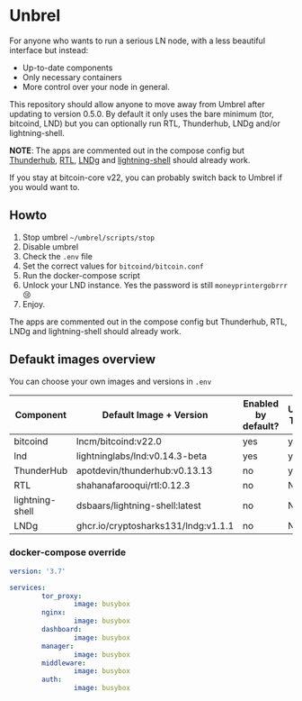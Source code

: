 # Unbrel

For anyone who wants to run a serious LN node, with a less beautiful interface but instead:
- Up-to-date components
- Only necessary containers
- More control over your node in general.

This repository should allow anyone to move away from Umbrel after updating to version 0.5.0. By default it only uses the bare minimum (tor, bitcoind, LND) but you can optionally run RTL, Thunderhub, LNDg and/or lightning-shell.

**NOTE**: The apps are commented out in the compose config but [Thunderhub](https://github.com/apotdevin/thunderhub), [RTL](https://github.com/Ride-The-Lightning/RTL), [LNDg](https://github.com/cryptosharks131/lndg) and [lightning-shell](https://github.com/ibz/lightning-shell) should already work. 

If you stay at bitcoin-core v22, you can probably switch back to Umbrel if you would want to.

## Howto

1. Stop umbrel `~/umbrel/scripts/stop`
2. Disable umbrel
3. Check the `.env` file
4. Set the correct values for `bitcoind/bitcoin.conf`
5. Run the docker-compose script
6. Unlock your LND instance. Yes the password is still `moneyprintergobrrr` 😢
7. Enjoy.

The apps are commented out in the compose config but Thunderhub, RTL, LNDg and lightning-shell should already work. 

## Defaukt images overview

You can choose your own images and versions in `.env`

| **Component**   | **Default Image + Version**         | **Enabled by default?** | **Uses Tor?** | **Exposed by Tor** |
|-----------------|-------------------------------------|-------------------------|---------------|--------------------|
| bitcoind        | lncm/bitcoind:v22.0                 | yes                     | yes           | yes                |
| lnd             | lightninglabs/lnd:v0.14.3-beta      | yes                     | yes           | yes                |
| ThunderHub      | apotdevin/thunderhub:v0.13.13       | no                      | yes           | no                 |
| RTL             | shahanafarooqui/rtl:0.12.3          | no                      | N/A           | no                 |
| lightning-shell | dsbaars/lightning-shell:latest      | no                      | N/A           | no                 |
| LNDg            | ghcr.io/cryptosharks131/lndg:v1.1.1 | no                      | N/A           | no                 |

### docker-compose override
````yaml
version: '3.7'

services:
        tor_proxy:
                image: busybox
        nginx:
                image: busybox
        dashboard:
                image: busybox
        manager:
                image: busybox
        middleware:
                image: busybox
        auth:
                image: busybox
````